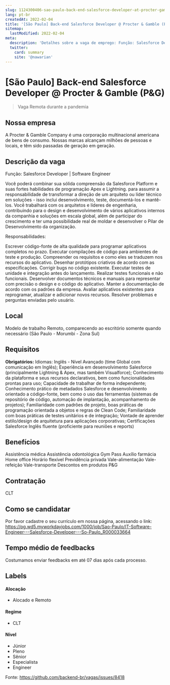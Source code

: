```yaml
---
slug: 1124300406-sao-paulo-back-end-salesforce-developer-at-procter-gamble-pg
lang: pt-br
createdAt: 2022-02-04
title: '[São Paulo] Back-end Salesforce Developer @ Procter & Gamble (P&G) - Vaga de Emprego'
sitemap:
  lastModified: 2022-02-04
meta:
  description: 'Detalhes sobre a vaga de emprego: Função: Salesforce Developer | Software Engineer Você poderá combinar sua sólida compreensão da Salesforce Platform e suas fortes habilidades de programação Apex e Lightning. para assumir a responsabilidade de transformar a direção de um arquiteto ou líder técnico em soluções - isso inclui desenvolvimento, teste, documentá-los e mantê-los. Você trabalhará com os arquitetos e líderes de engenharia, contribuindo para o design e desenvolvimento de vários aplicativos internos da companhia e soluções em escala global, além de participar do crescimento e ter uma possibilidade real de moldar e desenvolver o Pilar de Desenvolvimento da organização. Responsabilidades: Escrever código-fonte de alta qualidade para programar aplicativos completos no prazo. Executar compilações de código para ambientes de teste e produção. Compreender os requisitos e como eles se traduzem nos recursos do aplicativo. Desenhar protótipos criativos de acordo com as especificações. Corrigir bugs no código existente. Executar testes de unidade e integração antes do lançamento. Realizar testes funcionais e não funcionais. Desenvolver documentos técnicos e manuais para representar com precisão o design e o código do aplicativo. Manter a documentação de acordo com os padrões da empresa. Avaliar aplicativos existentes para reprogramar, atualizar e adicionar novos recursos. Resolver problemas e perguntas enviadas pelo usuário.'
  twitter:
    card: summary
    site: '@nawarian'
---
```


# [São Paulo] Back-end Salesforce Developer @ Procter & Gamble (P&G)

<!--
==================================================
Caso a vaga for remoto durante a pandemia informar no texto "Remoto durante o covid"
==================================================
<!-- 
==================================================
POR FAVOR, SÓ POSTE SE A VAGA FOR PARA BACK-END!

Não faça distinção de gênero no título da vaga.

Use: "Back-End Developer" ao invés de 
"Desenvolvedor Back-End" \o/

Exemplo: `[São Paulo] Back-End Developer @ NOME DA EMPRESA`
==================================================
-->
<!--
==================================================
Caso a vaga for remoto durante a pandemia deixar a linha abaixo
==================================================
-->
> Vaga Remota durante a pandemia

## Nossa empresa

A Procter & Gamble Company é uma corporação multinacional americana de bens de consumo. Nossas marcas alcançam milhões de pessoas e locais, e têm sido passadas de geração em geração.

## Descrição da vaga

Função: Salesforce Developer | Software Engineer

Você poderá combinar sua sólida compreensão da Salesforce Platform e suas fortes habilidades de programação Apex e Lightning. para assumir a responsabilidade de transformar a direção de um arquiteto ou líder técnico em soluções - isso inclui desenvolvimento, teste, documentá-los e mantê-los. Você trabalhará com os arquitetos e líderes de engenharia, contribuindo para o design e desenvolvimento de vários aplicativos internos da companhia e soluções em escala global, além de participar do crescimento e ter uma possibilidade real de moldar e desenvolver o Pilar de Desenvolvimento da organização.

Responsabilidades:

Escrever código-fonte de alta qualidade para programar aplicativos completos no prazo.
Executar compilações de código para ambientes de teste e produção.
Compreender os requisitos e como eles se traduzem nos recursos do aplicativo.
Desenhar protótipos criativos de acordo com as especificações.
Corrigir bugs no código existente. Executar testes de unidade e integração antes do lançamento. Realizar testes funcionais e não funcionais.
Desenvolver documentos técnicos e manuais para representar com precisão o design e o código do aplicativo.
Manter a documentação de acordo com os padrões da empresa.
Avaliar aplicativos existentes para reprogramar, atualizar e adicionar novos recursos.
Resolver problemas e perguntas enviadas pelo usuário.

## Local

Modelo de trabalho Remoto, comparecendo ao escritório somente quando necessário (São Paulo - Morumbi - Zona Sul)

## Requisitos

**Obrigatórios:**
Idiomas: Inglês - Nível Avançado (time Global com comunicação em Inglês);
Experiência em desenvolvimento Salesforce (principalmente Lightning & Apex, mas também Visualforce);
Conhecimento da plataforma e seus recursos declarativos, bem como funcionalidades prontas para uso; Capacidade de trabalhar de forma independente;
Conhecimento prático de metadados Salesforce e desenvolvimento orientado a código-fonte, bem como o uso das ferramentas (sistemas de repositório de código, automação de implantação, acompanhamento de projetos);
Familiaridade com padrões de projeto, boas práticas de programação orientada a objetos e regras de Clean Code;
Familiaridade com boas práticas de testes unitários e de integração;
Vontade de aprender estilo/design de arquitetura para aplicações corporativas;
Certificações Salesforce Inglês fluente (proficiente para reuniões e reports)

## Benefícios
Assistência médica
Assistência odontológica
Gym Pass
Auxílio farmácia
Home office
Horário flexível
Previdência privada
Vale-alimentação
Vale-refeição
Vale-transporte
Descontos em produtos P&G

## Contratação

CLT

## Como se candidatar

Por favor cadastre o seu currículo em nossa página, acessando o link:
https://pg.wd5.myworkdayjobs.com/1000/job/Sao-Paulo/IT-Software-Engineer---Salesforce-Developer---So-Paulo_R000033664

## Tempo médio de feedbacks

Costumamos enviar feedbacks em até 07 dias após cada processo.

## Labels
<!-- retire os labels que não fazem sentido à vaga -->

#### Alocação
- Alocado e Remoto

#### Regime
- CLT

#### Nível
- Júnior
- Pleno
- Sênior
- Especialista
- Engineer



Fonte: https://github.com/backend-br/vagas/issues/8418